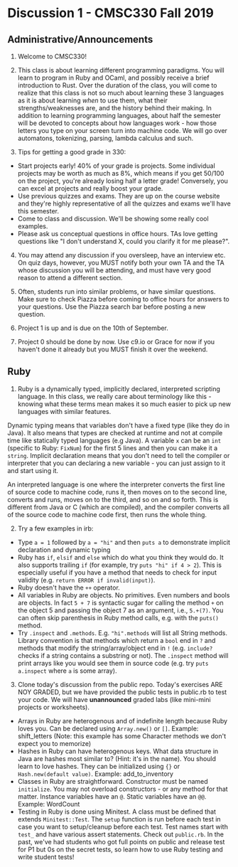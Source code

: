 # Discussion 1 - CMSC330 Fall 2019

## Administrative/Announcements

1. Welcome to CMSC330!

2. This class is about learning different programming paradigms. You will learn to program in Ruby and OCaml, and possibly receive a brief introduction to Rust. Over the duration of the class, you will come to realize that this class is not so much about learning these 3 languages as it is about learning *when* to use them, what their strengths/weaknesses are, and the history behind their making. In addition to learning programming languages, about half the semester will be devoted to concepts about how languages work - how those letters you type on your screen turn into machine code. We will go over automatons, tokenizing, parsing, lambda calculus and such.

3. Tips for getting a good grade in 330:
  * Start projects early! 40% of your grade is projects. Some individual projects may be worth as much as 8%, which means if you get 50/100 on the project, you're already losing half a letter grade! Conversely, you can excel at projects and really boost your grade.
  * Use previous quizzes and exams. They are up on the course website and they're highly representative of all the quizzes and exams we'll have this semester.
  * Come to class and discussion. We'll be showing some really cool examples.
  * Please ask us conceptual questions in office hours. TAs love getting questions like "I don't understand X, could you clarify it for me please?".

4. You may attend any discussion if you oversleep, have an interview etc. On quiz days, however, you MUST notify both your own TA and the TA whose discussion you will be attending, and must have very good reason to attend a different section.

5. Often, students run into similar problems, or have similar questions. Make sure to check Piazza before coming to office hours for answers to your questions. Use the Piazza search bar before posting a new question.

6. Project 1 is up and is due on the 10th of September.

7. Project 0 should be done by now. Use c9.io or Grace for now if you haven't done it already but you MUST finish it over the weekend.


## Ruby

1. Ruby is a dynamically typed, implicitly declared, interpreted scripting language. In this class, we really care about terminology like this - knowing what these terms mean makes it so much easier to pick up new languages with similar features.

Dynamic typing means that variables don't have a fixed type (like they do in Java). It also means that types are checked at runtime and not at compile time like statically typed languages (e.g Java). A variable `x` can be an `int` (specific to Ruby: `FixNum`) for the first 5 lines and then you can make it a `string`. Implicit declaration means that you don't need to tell the compiler or interpreter that you can declaring a new variable - you can just assign to it and start using it.

An interpreted language is one where the interpreter converts the first line of source code to machine code, runs it, then moves on to the second line, converts and runs, moves on to the third, and so on and so forth. This is different from Java or C (which are compiled), and the compiler converts all of the source code to machine code first, then runs the whole thing.

2. Try a few examples in irb:
  * Type `a = 1` followed by `a = "hi"` and then `puts a` to demonstrate implicit declaration and dynamic typing
  * Ruby has `if`, `elsif` and `else` which do what you think they would do. It also supports trailing `if` (for example, try `puts "hi" if 4 > 2`). This is especially useful if you have a method that needs to check for input validity (e.g. `return ERROR if invalid(input)`).
  * Ruby doesn't have the `++` operator.
  * All variables in Ruby are objects. No primitives. Even numbers and bools are objects. In fact `5 + 7` is syntactic sugar for calling the method `+` on the object 5 and passing the object 7 as an argument, i.e., `5.+(7)`. You can often skip parenthesis in Ruby method calls, e.g. with the `puts()` method.
  * Try `.inspect` and `.methods`. E.g. `"hi".methods` will list all String methods. Library convention is that methods which return a `bool` end in `?` and methods that modify the string/array/object end in `!` (e.g. `include?` checks if a string contains a substring or not). The `.inspect` method will print arrays like you would see them in source code (e.g. try `puts a.inspect` where `a` is some array).

3. Clone today's discussion from the public repo.
 Today's exercises ARE NOY GRADED, but we have provided the public tests in public.rb to test your code. We will have **unannounced** graded labs (like mini-mini projects or worksheets).

  * Arrays in Ruby are heterogenous and of indefinite length because Ruby loves you. Can be declared using `Array.new()` or `[]`. Example: shift_letters (Note: this example has some Character methods we don't expect you to memorize)
  * Hashes in Ruby can have heterogenous keys. What data structure in Java are hashes most similar to? (Hint: it's in the name). You should learn to love hashes. They can be initialized using `{}` or `Hash.new(default value)`. Example: add_to_inventory
  * Classes in Ruby are straightforward. Constructor must be named `initialize`. You may not overload constructors - or any method for that matter. Instance variables have an `@`. Static variables have an `@@`. Example: WordCount
  * Testing in Ruby is done using Minitest. A class must be defined that extends `Minitest::Test`. The `setup` function is run before each test in case you want to setup/cleanup before each test. Test names start with `test_` and have various assert statements.
  Check out `public.rb`. In the past, we've had students who got full points on public and release test for P1 but 0s on the secret tests, so learn how to use Ruby testing and write student tests!
